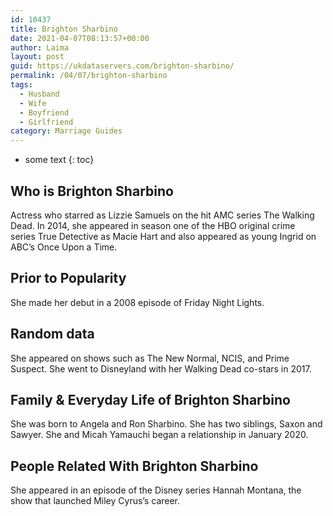 ```yaml
---
id: 10437
title: Brighton Sharbino
date: 2021-04-07T08:13:57+00:00
author: Laima
layout: post
guid: https://ukdataservers.com/brighton-sharbino/
permalink: /04/07/brighton-sharbino
tags:
  - Husband
  - Wife
  - Boyfriend
  - Girlfriend
category: Marriage Guides
---
```


* some text
{: toc}


## Who is Brighton Sharbino
                  
                  
                  
Actress who starred as Lizzie Samuels on the hit AMC series The Walking Dead. In 2014, she appeared in season one of the HBO original crime series True Detective as Macie Hart and also appeared as young Ingrid on ABC&#8217;s Once Upon a Time.
                  
              
            
              
            
                
                
                
## Prior to Popularity
                  
                  
                  
She made her debut in a 2008 episode of Friday Night Lights. 
                  
              
            
              
            
                
                
                
## Random data
                  
                  
                  
She appeared on shows such as The New Normal, NCIS, and Prime Suspect. She went to Disneyland with her Walking Dead co-stars in 2017. 
                  
              
            
              
            
                
                
                
## Family & Everyday Life of Brighton Sharbino
                  
                  
                  
She was born to Angela and Ron Sharbino. She has two siblings, Saxon and Sawyer. She and Micah Yamauchi began a relationship in January 2020.
                  
              
            
              
            
                
                
                
## People Related With Brighton Sharbino
                  
                  
                  
She appeared in an episode of the Disney series Hannah Montana, the show that launched Miley Cyrus&#8217;s career.
                  
              
            
              
            
                
              
            
              
              
            
            
              
            
          
          
          